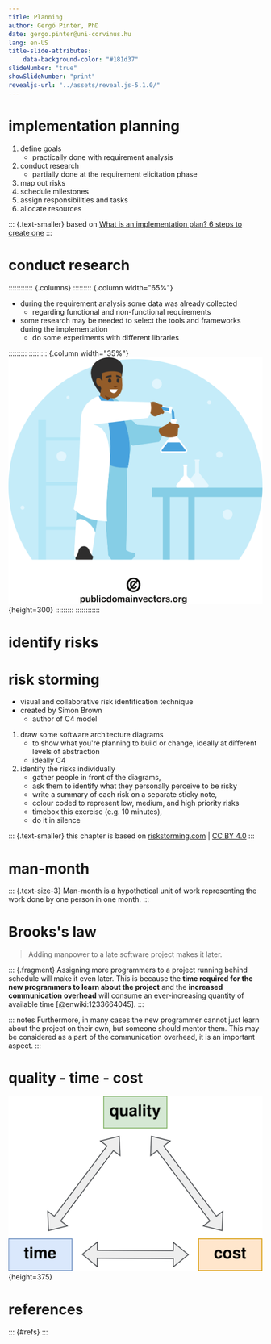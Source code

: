 ```yaml
---
title: Planning
author: Gergő Pintér, PhD
date: gergo.pinter@uni-corvinus.hu
lang: en-US
title-slide-attributes:
    data-background-color: "#181d37"
slideNumber: "true"
showSlideNumber: "print"
revealjs-url: "../assets/reveal.js-5.1.0/"
---
```


# implementation planning

1. define goals
    - practically done with requirement analysis 
2. conduct research
    - partially done at the requirement elicitation phase
3. map out risks
4. schedule milestones
5. assign responsibilities and tasks
6. allocate resources

::: {.text-smaller}
based on [What is an implementation plan? 6 steps to create one](https://asana.com/resources/implementation-plan)
:::


# conduct research

:::::::::::: {.columns}
::::::::: {.column width="65%"}
- during the requirement analysis some data was already collected
    - regarding functional and non-functional requirements
- some research may be needed to select the tools and frameworks during the implementation
    - do some experiments with different libraries

:::::::::
::::::::: {.column width="35%"}
![](figures/publicdomainvectors/chemist-conducting-experiments.svg){height=300}
:::::::::
::::::::::::

# identify risks


# risk storming

- visual and collaborative risk identification technique
- created by Simon Brown
    - author of C4 model

1. draw some software architecture diagrams
    - to show what you're planning to build or change, ideally at different levels of abstraction
    - ideally C4
2. identify the risks individually 
    - gather people in front of the diagrams, 
    - ask them to identify what they personally perceive to be risky
    - write a summary of each risk on a separate sticky note,
    - colour coded to represent low, medium, and high priority risks
    - timebox this exercise (e.g. 10 minutes), 
    - do it in silence

::: {.text-smaller}
this chapter is based on [riskstorming.com](https://riskstorming.com/) | [CC BY 4.0](https://creativecommons.org/licenses/by/4.0/)
:::


# man-month

:::  {.text-size-3}
Man-month is a hypothetical unit of work representing the work done by one person in one month.
:::


# Brooks's law

> Adding manpower to a late software project makes it later.

::: {.fragment}
Assigning more programmers to a project running behind schedule will make it even later.
This is because the **time required for the new programmers to learn about the project** and the **increased communication overhead** will consume an ever-increasing quantity of available time [@enwiki:1233664045].
:::

::: notes
Furthermore, in many cases the new programmer cannot just learn about the project on their own, but someone should mentor them.
This may be considered as a part of the communication overhead, it is an important aspect.
:::

<!-- ## what can be done? -->



# quality - time - cost

![](figures/quality_time_cost.drawio.svg){height=375}


# references

::: {#refs}
:::
